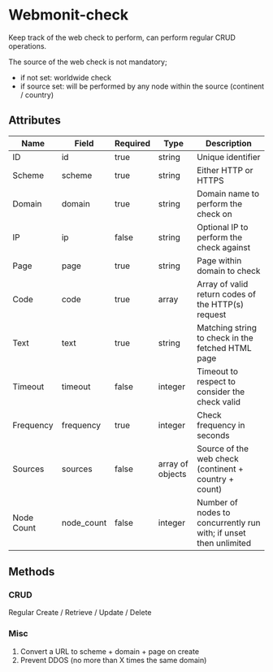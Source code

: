 # Webmonit-check

Keep track of the web check to perform, can perform regular CRUD operations.

The source of the web check is not mandatory;

- if not set: worldwide check
- if source set: will be performed by any node within the source (continent / country)

## Attributes

Name | Field | Required | Type | Description 
---- | ---- | ---- | ---- | ----
ID | id | true | string | Unique identifier
Scheme | scheme | true | string | Either HTTP or HTTPS
Domain | domain | true | string | Domain name to perform the check on
IP | ip | false | string | Optional IP to perform the check against
Page | page | true | string | Page within domain to check
Code | code | true | array | Array of valid return codes of the HTTP(s) request
Text | text | true | string | Matching string to check in the fetched HTML page
Timeout | timeout | false | integer | Timeout to respect to consider the check valid
Frequency | frequency | true | integer | Check frequency in seconds
Sources | sources | false | array of objects | Source of the web check (continent + country + count)
Node Count | node_count | false | integer | Number of nodes to concurrently run with; if unset then unlimited

## Methods

### CRUD

Regular Create / Retrieve / Update / Delete

### Misc 

1. Convert a URL to scheme + domain + page on create
1. Prevent DDOS (no more than X times the same domain)
